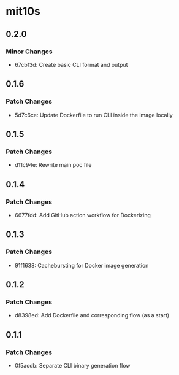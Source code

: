 # mit10s

## 0.2.0

### Minor Changes

- 67cbf3d: Create basic CLI format and output

## 0.1.6

### Patch Changes

- 5d7c6ce: Update Dockerfile to run CLI inside the image locally

## 0.1.5

### Patch Changes

- d11c94e: Rewrite main poc file

## 0.1.4

### Patch Changes

- 6677fdd: Add GitHub action workflow for Dockerizing

## 0.1.3

### Patch Changes

- 91f1638: Cachebursting for Docker image generation

## 0.1.2

### Patch Changes

- d8398ed: Add Dockerfile and corresponding flow (as a start)

## 0.1.1

### Patch Changes

- 0f5acdb: Separate CLI binary generation flow
